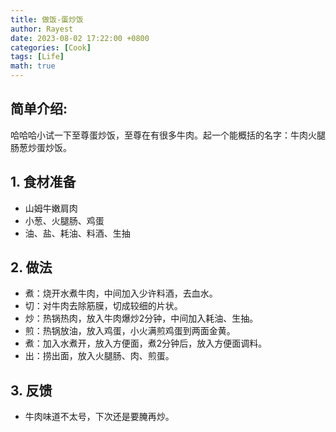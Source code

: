 ```yaml
---
title: 做饭-蛋炒饭
author: Rayest
date: 2023-08-02 17:22:00 +0800
categories: [Cook]
tags: [Life]
math: true
---
```



## 简单介绍:

哈哈哈小试一下至尊蛋炒饭，至尊在有很多牛肉。起一个能概括的名字：牛肉火腿肠葱炒蛋炒饭。

## 1. 食材准备

- 山姆牛嫩肩肉
- 小葱、火腿肠、鸡蛋
- 油、盐、耗油、料酒、生抽

## 2. 做法

- 煮：烧开水煮牛肉，中间加入少许料酒，去血水。
- 切：对牛肉去除筋膜，切成较细的片状。
- 炒：热锅热肉，放入牛肉爆炒2分钟，中间加入耗油、生抽。
- 煎：热锅放油，放入鸡蛋，小火满煎鸡蛋到两面金黄。
- 煮：加入水煮开，放入方便面，煮2分钟后，放入方便面调料。
- 出：捞出面，放入火腿肠、肉、煎蛋。

## 3. 反馈

- 牛肉味道不太号，下次还是要腌再炒。
